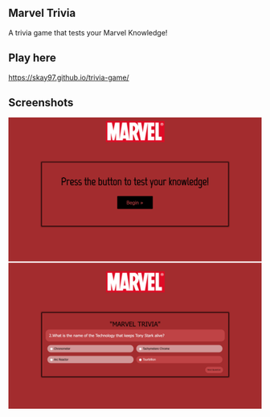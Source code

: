 ## Marvel Trivia
A trivia game that tests your Marvel Knowledge!
## Play here
https://skay97.github.io/trivia-game/
## Screenshots
![](assets/Images/Marvel-trivia.png)
![](assets/Images/Quiz.png)
